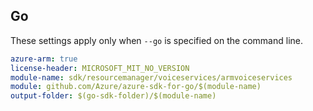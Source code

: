 ## Go

These settings apply only when `--go` is specified on the command line.

```yaml $(go) && $(track2)
azure-arm: true
license-header: MICROSOFT_MIT_NO_VERSION
module-name: sdk/resourcemanager/voiceservices/armvoiceservices
module: github.com/Azure/azure-sdk-for-go/$(module-name)
output-folder: $(go-sdk-folder)/$(module-name)
```
